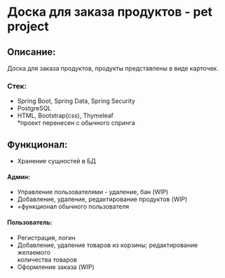 # Доска для заказа продуктов - pet project 
## Описание:
Доска для заказа продуктов, продукты представлены в виде карточек.
### Стек:
- Spring Boot, Spring Data, Spring Security
- PostgreSQL
- HTML, Bootstrap(css), Thymeleaf  
*проект перенесен с обычного спринга
## Функционал:
- Хранение сущностей в БД
#### Админ:  
- Управление пользователями - удаление, бан (WIP)
- Добавление, удаление, редактирование продуктов (WIP)
- +функционал обычного пользователя

#### Пользователь:  
- Регистрация, логин
- Добавление, удаление товаров из корзины; редактирование желаемого  
количества товаров  
- Оформление заказа (WIP)